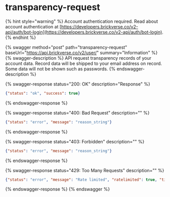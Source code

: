 # transparency-request

{% hint style="warning" %}
Account authentication required. Read about account authentication at [https://developers.brickverse.co/v2-api/auth/bot-login](https://developers.brickverse.co/v2-api/auth/bot-login).
{% endhint %}

{% swagger method="post" path="transparency-request" baseUrl="https://api.brickverse.co/v2/user/" summary="Information" %}
{% swagger-description %}
API request transparency records of your account data. Record data will be shipped to your email address on record. Some data will not be shown such as passwords.
{% endswagger-description %}

{% swagger-response status="200: OK" description="Response" %}
```json
{"status": "ok", "success": true}
```
{% endswagger-response %}

{% swagger-response status="400: Bad Request" description="" %}
```json
{"status": "error", "message": "reason_string"}
```
{% endswagger-response %}

{% swagger-response status="403: Forbidden" description="" %}
```json
{"status": "error", "message": "reason_string"}
```
{% endswagger-response %}

{% swagger-response status="429: Too Many Requests" description="" %}
```json
{"status": "error", "message": "Rate limited", "ratelimited": true, "time": "seconds_string"}
```
{% endswagger-response %}
{% endswagger %}

